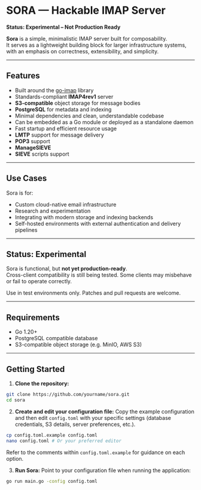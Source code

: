# SORA — Hackable IMAP Server
**Status: Experimental – Not Production Ready**

**Sora** is a simple, minimalistic IMAP server built for composability.  
It serves as a lightweight building block for larger infrastructure systems, with an emphasis on correctness, extensibility, and simplicity.

---

## Features

- Built around the [go-imap](https://github.com/emersion/go-imap) library
- Standards-compliant **IMAP4rev1** server
- **S3-compatible** object storage for message bodies
- **PostgreSQL** for metadata and indexing
- Minimal dependencies and clean, understandable codebase
- Can be embedded as a Go module or deployed as a standalone daemon
- Fast startup and efficient resource usage
- **LMTP** support for message delivery
- **POP3** support
- **ManageSIEVE** 
- **SIEVE** scripts support

---

## Use Cases

Sora is for:

- Custom cloud-native email infrastructure
- Research and experimentation
- Integrating with modern storage and indexing backends
- Self-hosted environments with external authentication and delivery pipelines

---

## Status: Experimental

Sora is functional, but **not yet production-ready**.  
Cross-client compatibility is still being tested. Some clients may misbehave or fail to operate correctly.

Use in test environments only. Patches and pull requests are welcome.

---

## Requirements

- Go 1.20+
- PostgreSQL compatible database
- S3-compatible object storage (e.g. MinIO, AWS S3)

---

## Getting Started

1.  **Clone the repository:**
```bash
git clone https://github.com/yourname/sora.git
cd sora
```

2.  **Create and edit your configuration file:**
Copy the example configuration and then edit `config.toml` with your specific settings (database credentials, S3 details, server preferences, etc.).
```bash
cp config.toml.example config.toml
nano config.toml # Or your preferred editor
```
Refer to the comments within `config.toml.example` for guidance on each option.

3.  **Run Sora:**
Point to your configuration file when running the application:
```bash
go run main.go -config config.toml
```